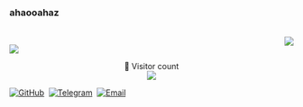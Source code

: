 

### ahaooahaz

</br>
<a align="right"  href="https://github.com/AHAOAHA/">
  <img align="right"   src="https://github-readme-stats.vercel.app/api/top-langs/?username=AHAOAHA&exclude_repo=AHAOAHA,ahaoaha.github.io,CurriculumVitae)&langs_count=6" />
</a>

<p align="left">
<a href="#">
<img src='https://github-readme-stats.vercel.app/api?username=AHAOAHA&show_icons=true&title_color=fff&icon_color=79ff97&text_color=9f9f9f&bg_color=151515&hide=["contribs"]'>
</a>
</p>  

<p align="center">🌊 Visitor count<br> <img src="https://profile-counter.glitch.me/AHAOAHA/count.svg" /></p>


[![GitHub](https://img.shields.io/badge/dynamic/json?logo=github&label=GitHub+Followers&labelColor=282c34&style=flat-square&color=181717&query=%24.data.totalSubs&url=https%3A%2F%2Fapi.spencerwoo.com%2Fsubstats%2F%3Fsource%3Dgithub%26queryKey%3DAHAOAHA&longCache=true)](https://github.com/AHAOAHA)&nbsp;
[![Telegram](https://img.shields.io/badge/-t.me/ahaooahaz-3db6f1?style=flat-square&logo=Telegram&logoColor=2ca5e0)](https://t.me/ahaooahaz)&nbsp;
[![Email](https://img.shields.io/badge/-ahaoaha_@outlook.com-911318?style=flat-square&logo=Mail.RU&logoColor=white&labelColor=c14438)](mailto:ahaoaha_@outlook.com)